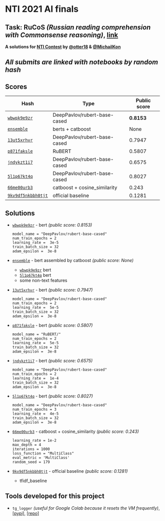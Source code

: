 # NTI 2021 AI finals
## Task: RuCoS *(Russian reading comprehension with Commonsense reasoning)*, [link](https://russiansuperglue.com/tasks/task_info/RuCoS)
**A solutions for [NTI Contest](https://onti2020.ai-academy.ru) by [@otter18](https://github.com/otter18) & [@MichailKon](https://github.com/MichailKon)**

## *All submits are linked with notebooks by random hash*
## Scores

Hash | Type| Public score
--- | --- | ---
[`wbwpk9e9zr`](https://github.com/otter18/nti-2021-ai-final/blob/main/13ut5xrhvr) | DeepPavlov/rubert-base-cased | **0.8153**
[`ensemble`](https://github.com/otter18/nti-2021-ai-final/tree/main/ensemble) | berts + catboost | None
[`13ut5xrhvr`](https://github.com/otter18/nti-2021-ai-final/blob/main/wbwpk9e9zr) | DeepPavlov/rubert-base-cased | 0.7947
[`p871faksle`](https://github.com/otter18/nti-2021-ai-final/blob/main/p871faksle) | RuBERT | 0.5807 
[`jndykzt1i7`](https://github.com/otter18/nti-2021-ai-final/blob/main/jndykzt1i7) | DeepPavlov/rubert-base-cased | 0.6575 
[`5l1p67kt4q`](https://github.com/otter18/nti-2021-ai-final/blob/main/5l1p67kt4q) | DeepPavlov/rubert-base-cased | 0.8027 
[`66me00urb3`](https://github.com/otter18/nti-2021-ai-final/blob/main/66me00urb3) | catboost + cosine_similarity | 0.243
[`9kv9df5nkbbh0tjt`](https://github.com/otter18/nti-2021-ai-final/blob/main/9kv9df5nkbbh0tjt) | official baseline | 0.1281




## Solutions
- [`wbwpk9e9zr`](https://github.com/otter18/nti-2021-ai-final/blob/main/13ut5xrhvr) - bert *(public score: 0.8153)*
    ```python3
    model_name = "DeepPavlov/rubert-base-cased"
    num_train_epochs = 2 
    learning_rate =  3e-5 
    train_batch_size = 32 
    adam_epsilon =  3e-8
    ```

- [`ensemble`](https://github.com/otter18/nti-2021-ai-final/tree/main/ensemble) - bert assembled by catboost *(public score: None)*
    * [`wbwpk9e9zr`](https://github.com/otter18/nti-2021-ai-final/blob/main/13ut5xrhvr) bert
    * [`5l1p67kt4q`](https://github.com/otter18/nti-2021-ai-final/blob/main/5l1p67kt4q) bert
    * some non-text features

- [`13ut5xrhvr`](https://github.com/otter18/nti-2021-ai-final/blob/main/wbwpk9e9zr) - bert *(public score: 0.7947)*
    ```python3
    model_name = "DeepPavlov/rubert-base-cased"
    num_train_epochs = 2 
    learning_rate =  5e-5 
    train_batch_size = 32 
    adam_epsilon =  3e-8
   ```

- [`p871faksle`](https://github.com/otter18/nti-2021-ai-final/blob/main/p871faksle) - bert *(public score: 0.5807)*
    ```python3
    model_name = "RuBERT/"
    num_train_epochs = 2 
    learning_rate =  5e-5 
    train_batch_size = 32 
    adam_epsilon =  3e-8
   ```

- [`jndykzt1i7`](https://github.com/otter18/nti-2021-ai-final/blob/main/jndykzt1i7) - bert *(public score: 0.6575)*
    ```python3
    model_name = "DeepPavlov/rubert-base-cased"
    num_train_epochs = 2 
    learning_rate =  1e-4
    train_batch_size = 32 
    adam_epsilon =  3e-8

- [`5l1p67kt4q`](https://github.com/otter18/nti-2021-ai-final/blob/main/5l1p67kt4q) - bert *(public score: 0.8027)*
    ```python3
    model_name = "DeepPavlov/rubert-base-cased"
    num_train_epochs = 3 
    learning_rate =  4e-5
    train_batch_size = 32
    adam_epsilon =  3e-8

- [`66me00urb3`](https://github.com/otter18/nti-2021-ai-final/blob/main/66me00urb3) - catboost + cosine_similarity *(public score: 0.243)*
    ```python3
    learning_rate = 1e-2
    max_depth = 4
    iterations = 1000
    loss_function = "MultiClass"
    eval_metric = 'MultiClass'
    random_seed = 179
    ```

- [`9kv9df5nkbbh0tjt`](https://github.com/otter18/nti-2021-ai-final/blob/main/9kv9df5nkbbh0tjt) - official baseline *(public score: 0.1281)*
    * tfidf_baseline


## Tools developed for this project
- `tg_logger` *(useful for Google Colab because it resets the VM frequently)*, [[pypi]](https://pypi.org/project/tg-logger/), [[repo]](https://github.com/otter18/tg_logger)

